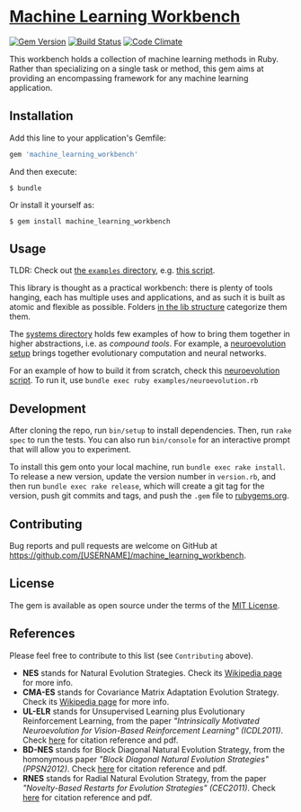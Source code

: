 # [Machine Learning Workbench](https://github.com/giuse/machine_learning_workbench)

[![Gem Version](https://badge.fury.io/rb/machine_learning_workbench.svg)](https://badge.fury.io/rb/machine_learning_workbench)
[![Build Status](https://travis-ci.org/giuse/machine_learning_workbench.svg?branch=master)](https://travis-ci.org/giuse/machine_learning_workbench)
[![Code Climate](https://codeclimate.com/github/giuse/machine_learning_workbench/badges/gpa.svg)](https://codeclimate.com/github/giuse/machine_learning_workbench)

This workbench holds a collection of machine learning methods in Ruby. Rather than specializing on a single task or method, this gem aims at providing an encompassing framework for any machine learning application.

## Installation

Add this line to your application's Gemfile:

```ruby
gem 'machine_learning_workbench'
```

And then execute:

    $ bundle

Or install it yourself as:

    $ gem install machine_learning_workbench

## Usage

TLDR: Check out [the `examples` directory](examples), e.g. [this script](examples/neuroevolution.rb).

This library is thought as a practical workbench: there is plenty of tools hanging, each has multiple uses and applications, and as such it is built as atomic and flexible as possible. Folders [in the lib structure](lib/machine_learning_workbench) categorize them them.

The [systems directory](lib/machine_learning_workbench/systems) holds few examples of how to bring them together in higher abstractions, i.e. as _compound tools_.
For example, a [neuroevolution setup](lib/machine_learning_workbench/systems/neuroevolution.rb) brings together evolutionary computation and neural networks.

For an example of how to build it from scratch, check this [neuroevolution script](examples/neuroevolution.rb). To run it, use `bundle exec ruby examples/neuroevolution.rb`


## Development

After cloning the repo, run `bin/setup` to install dependencies. Then, run `rake spec` to run the tests. You can also run `bin/console` for an interactive prompt that will allow you to experiment.

To install this gem onto your local machine, run `bundle exec rake install`. To release a new version, update the version number in `version.rb`, and then run `bundle exec rake release`, which will create a git tag for the version, push git commits and tags, and push the `.gem` file to [rubygems.org](https://rubygems.org).


## Contributing

Bug reports and pull requests are welcome on GitHub at https://github.com/[USERNAME]/machine_learning_workbench.

## License

The gem is available as open source under the terms of the [MIT License](https://opensource.org/licenses/MIT).

## References

Please feel free to contribute to this list (see `Contributing` above).

- **NES** stands for Natural Evolution Strategies. Check its [Wikipedia page](https://en.wikipedia.org/wiki/Natural_evolution_strategy) for more info.
- **CMA-ES** stands for Covariance Matrix Adaptation Evolution Strategy. Check its [Wikipedia page](https://en.wikipedia.org/wiki/CMA-ES) for more info.
- **UL-ELR** stands for Unsupervised Learning plus Evolutionary Reinforcement Learning, from the paper _"Intrinsically Motivated Neuroevolution for Vision-Based Reinforcement Learning" (ICDL2011)_. Check [here](https://exascale.info/members/giuseppe-cuccu/) for citation reference and pdf.
- **BD-NES** stands for Block Diagonal Natural Evolution Strategy, from the homonymous paper _"Block Diagonal Natural Evolution Strategies" (PPSN2012)_. Check [here](https://exascale.info/members/giuseppe-cuccu/) for citation reference and pdf.
- **RNES** stands for Radial Natural Evolution Strategy, from the paper _"Novelty-Based Restarts for Evolution Strategies" (CEC2011)_. Check [here](https://exascale.info/members/giuseppe-cuccu/) for citation reference and pdf.
